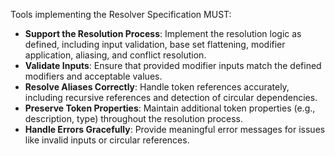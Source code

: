Tools implementing the Resolver Specification MUST:

- **Support the Resolution Process**: Implement the resolution logic as defined, including input validation, base set flattening, modifier application, aliasing, and conflict resolution.
- **Validate Inputs**: Ensure that provided modifier inputs match the defined modifiers and acceptable values.
- **Resolve Aliases Correctly**: Handle token references accurately, including recursive references and detection of circular dependencies.
- **Preserve Token Properties**: Maintain additional token properties (e.g., description, type) throughout the resolution process.
- **Handle Errors Gracefully**: Provide meaningful error messages for issues like invalid inputs or circular references.

